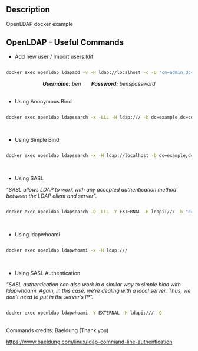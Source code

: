 ## Description

OpenLDAP docker example

## OpenLDAP - Useful Commands

- Add new user / Import users.ldif

```bash

docker exec openldap ldapadd -v -H ldap://localhost -c -D "cn=admin,dc=example,dc=com" -w admin -f /bitnami/openldap/ldif/users.ldif

```
<center><em><strong>Username:</strong> ben  &nbsp; &nbsp; &nbsp;    <strong>Password:</strong> benspassword </em></center>

<br>

- Using Anonymous Bind

```bash

docker exec openldap ldapsearch -x -LLL -H ldap:/// -b dc=example,dc=com dn

```
<br>

- Using Simple Bind

```bash

docker exec openldap ldapsearch -x -H ldap://localhost -b dc=example,dc=com -D "cn=admin,dc=example,dc=com" -w admin

```
<br>

- Using SASL

<em>"SASL allows LDAP to work with any accepted authentication method between the LDAP client and server".</em>

```bash

docker exec openldap ldapsearch -Q -LLL -Y EXTERNAL -H ldapi:/// -b "dc=example,dc=com" dn

```
<br>

- Using ldapwhoami

```bash

docker exec openldap ldapwhoami -x -H ldap:///

```
<br>

- Using SASL Authentication

<em>"SASL authentication can also work in a similar way to simple bind with ldapwhoami. Again, in this case, we’re dealing with a local server. Thus, we don’t need to put in the server’s IP".</em>

```bash

docker exec openldap ldapwhoami -Y EXTERNAL -H ldapi:/// -Q

```

<br>
Commands credits: Baeldung (Thank you)

https://www.baeldung.com/linux/ldap-command-line-authentication
